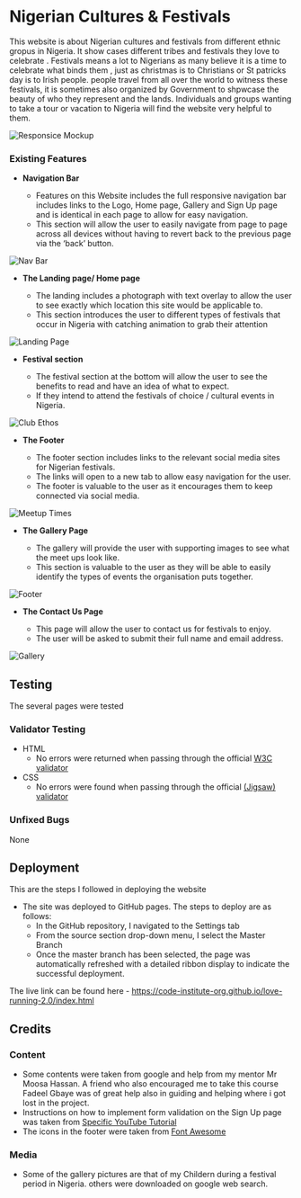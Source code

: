# Nigerian Cultures & Festivals

This website is about Nigerian cultures and festivals from different ethnic gropus in Nigeria. 
It show cases different tribes and festivals they love to celebrate .
Festivals means a lot to Nigerians as many believe it is a time to celebrate what binds them , just as christmas is to Christians or St patricks day is to Irish people. 
people travel from all over the world to witness these festivals, it is sometimes also organized by Government to shpwcase the beauty of who they represent and the lands.
Individuals and groups wanting to take a tour or vacation to Nigeria will find the website very helpful to them.

![Responsice Mockup](https://github.com/Irelandoracle1/myschool-project/blob/master/assets/images/projectimage.jpeg)

### Existing Features

- __Navigation Bar__

  - Features on this Website includes the full responsive navigation bar includes links to the Logo, Home page, Gallery and Sign Up page and is identical in each page to allow for easy navigation. 
  - This section will allow the user to easily navigate from page to page across all devices without having to revert back to the previous page via the ‘back’ button.

![Nav Bar](https://github.com/lucyrush/readme-template/blob/master/media/love_running_nav.png)

- __The Landing page/ Home page__

  - The landing includes a photograph with text overlay to allow the user to see exactly which location this site would be applicable to. 
  - This section introduces the user to different types of festivals that occur in Nigeria with catching animation to grab their attention

![Landing Page](https://github.com/lucyrush/readme-template/blob/master/media/love_running_landing.png)

- __Festival section__

  - The festival section at the bottom will allow the user to see the benefits to read and have an idea of what to expect. 
  - If they intend to attend the festivals of choice / cultural events in Nigeria. 

![Club Ethos](https://github.com/lucyrush/readme-template/blob/master/media/love_running_ethos.png)

- __The Footer__

  - The footer section includes links to the relevant social media sites for Nigerian festivals.  
  - The links will open to a new tab to allow easy navigation for the user. 
  - The footer is valuable to the user as it encourages them to keep connected via social media.

![Meetup Times](https://github.com/lucyrush/readme-template/blob/master/media/love_running_times.png)

- __The Gallery Page__ 

  - The gallery will provide the user with supporting images to see what the meet ups look like. 
  - This section is valuable to the user as they will be able to easily identify the types of events the organisation puts together.

![Footer](https://github.com/lucyrush/readme-template/blob/master/media/love_running_footer.png)

- __The Contact Us Page__

  - This page will allow the user to contact us for festivals to enjoy. 
  - The user will be asked to submit their full name and email address.  

![Gallery](https://github.com/lucyrush/readme-template/blob/master/media/love_running_gallery.png)


## Testing 

The several pages  were tested 


### Validator Testing 

- HTML
  - No errors were returned when passing through the official [W3C validator](https://validator.w3.org/nu/?doc=https%3A%2F%2Fcode-institute-org.github.io%2Flove-running-2.0%2Findex.html)
- CSS
  - No errors were found when passing through the official [(Jigsaw) validator](https://jigsaw.w3.org/css-validator/validator?uri=https%3A%2F%2Fvalidator.w3.org%2Fnu%2F%3Fdoc%3Dhttps%253A%252F%252Fcode-institute-org.github.io%252Flove-running-2.0%252Findex.html&profile=css3svg&usermedium=all&warning=1&vextwarning=&lang=en#css)

### Unfixed Bugs

None

## Deployment

This are the steps I followed in deploying the website

- The site was deployed to GitHub pages. The steps to deploy are as follows: 
  - In the GitHub repository, I navigated to the Settings tab 
  - From the source section drop-down menu, I select the Master Branch
  - Once the master branch has been selected, the page was automatically refreshed with a detailed ribbon display to indicate the successful deployment. 

The live link can be found here - https://code-institute-org.github.io/love-running-2.0/index.html 


## Credits 

### Content 

- Some contents were taken from google and help from my mentor Mr Moosa Hassan. 
 A friend who also encouraged me to take this course Fadeel Gbaye was of great help also in guiding and helping where i got lost in the project.
- Instructions on how to implement form validation on the Sign Up page was taken from [Specific YouTube Tutorial](https://www.youtube.com/)
- The icons in the footer were taken from [Font Awesome](https://fontawesome.com/)

### Media

- Some of the gallery pictures are that of my Childern during a festival period in Nigeria.
others were downloaded on google web search.





